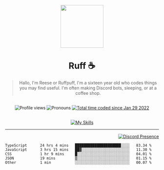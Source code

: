 <div align='center'>
  <img src='https://cdn.ruffpuff.dev/ruffpuff.jpg' width='140' height='140' />
  <h1>Ruff ☕️</h1>
  <blockquote>Hallo, I'm Reese or Ruffpuff, I'm a sixteen year old who codes things you may find useful. I'm often making Discord bots, sleeping, or at a coffee shop.</blockquote>
  
  <br />
  
  <img alt="Profile views" src="https://komarev.com/ghpvc/?username=ruffpuff1" />
  <img alt='Pronouns' src='https://img.shields.io/endpoint?url=https://pronoundb.org/shields/61181f81be124c42b207bffd' />
  <a href="https://wakatime.com/@72bf611d-9557-4a85-aa1d-46f6a3346744"><img src="https://wakatime.com/badge/user/72bf611d-9557-4a85-aa1d-46f6a3346744.svg" alt="Total time coded since Jan 29 2022" /></a>
</div><br />

<div align='center'>
  
  [![My Skills](https://skillicons.dev/icons?i=css,docker,git,graphql,html,js,md,mongodb,nextjs,nodejs,react,redis,regex,tailwind,ts)](https://skillicons.dev)
  
  </div>

<hr />

<div align='right'>

[![Discord Presence](https://lanyard.cnrad.dev/api/486396074282450946)](https://discord.com/users/486396074282450946)
  
  </div>

<!--START_SECTION:waka-->

```text
TypeScript      24 hrs 4 mins   █████████████████████░░░░   83.34 %
JavaScript      3 hrs 15 mins   ██▓░░░░░░░░░░░░░░░░░░░░░░   11.30 %
CSS             1 hr 9 mins     █░░░░░░░░░░░░░░░░░░░░░░░░   04.01 %
JSON            19 mins         ▒░░░░░░░░░░░░░░░░░░░░░░░░   01.15 %
Other           1 min           ░░░░░░░░░░░░░░░░░░░░░░░░░   00.07 %
```

<!--END_SECTION:waka-->
